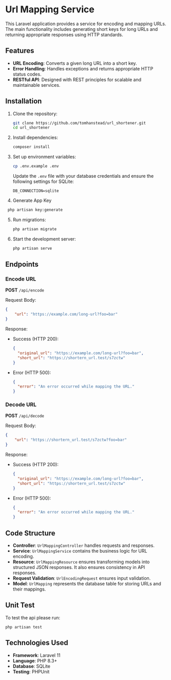 # Url Mapping Service

This Laravel application provides a service for encoding and mapping URLs. The main functionality includes generating short keys for long URLs and returning appropriate responses using HTTP standards.

## Features

- **URL Encoding**: Converts a given long URL into a short key.
- **Error Handling**: Handles exceptions and returns appropriate HTTP status codes.
- **RESTful API**: Designed with REST principles for scalable and maintainable services.

## Installation

1. Clone the repository:
   ```bash
   git clone https://github.com/tomhanstead/url_shortener.git
   cd url_shortener
   ```

2. Install dependencies:
   ```bash
   composer install
   ```

3. Set up environment variables:
   ```bash
   cp .env.example .env
   ```
   Update the `.env` file with your database credentials and ensure the following settings for SQLite:
   ```env
   DB_CONNECTION=sqlite
   ```
4. Generate App Key
  ```bash
   php artisan key:generate
  ```
5. Run migrations:
   ```bash
   php artisan migrate
   ```

6. Start the development server:
   ```bash
   php artisan serve
   ```

## Endpoints

### Encode URL
**POST** `/api/encode`

Request Body:
```json
{
    "url": "https://example.com/long-url?foo=bar"
}
```

Response:
- Success (HTTP 200):
  ```json
  {
    "original_url": "https://example.com/long-url?foo=bar",
    "short_url": "https://shortern_url.test/s7zctw"
  }
  ```
- Error (HTTP 500):
  ```json
  {
    "error": "An error occurred while mapping the URL."
  }
  ```


### Decode URL
**POST** `/api/decode`

Request Body:
```json
{
    "url": "https://shortern_url.test/s7zctw?foo=bar"
}
```

Response:
- Success (HTTP 200):
  ```json
  {
    "original_url": "https://example.com/long-url?foo=bar",
    "short_url": "https://shortern_url.test/s7zctw"
  }
  ```
- Error (HTTP 500):
  ```json
  {
    "error": "An error occurred while mapping the URL."
  }
  ```

## Code Structure

- **Controller**: `UrlMappingController` handles requests and responses.
- **Service**: `UrlMappingService` contains the business logic for URL encoding.
- **Resource**: `UrlMappingResource` ensures transforming models into structured JSON responses. It also ensures consistency in API responses.
- **Request Validation**: `UrlEncodingRequest` ensures input validation.
- **Model**: `UrlMapping` represents the database table for storing URLs and their mappings.
## Unit Test
To test the api please run:
```
php artisan test
```

## Technologies Used

- **Framework**: Laravel 11
- **Language**: PHP 8.3+
- **Database**: SQLite
- **Testing**: PHPUnit
